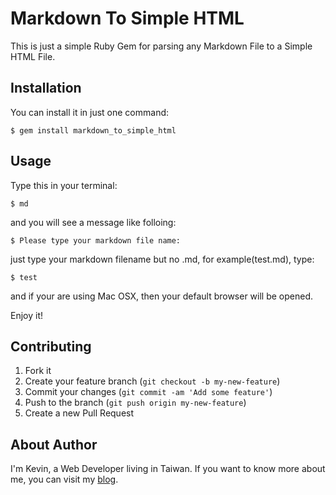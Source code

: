 # Markdown To Simple HTML

This is just a simple Ruby Gem for parsing any Markdown File to a Simple HTML File.

## Installation

You can install it in just one command:

    $ gem install markdown_to_simple_html

## Usage

Type this in your terminal:

    $ md

and you will see a message like folloing:

    $ Please type your markdown file name:

just type your markdown filename but no .md, for example(test.md), type:

    $ test

and if your are using Mac OSX, then your default browser will be opened.

Enjoy it!

## Contributing

1. Fork it 
2. Create your feature branch (`git checkout -b my-new-feature`)
3. Commit your changes (`git commit -am 'Add some feature'`)
4. Push to the branch (`git push origin my-new-feature`)
5. Create a new Pull Request

## About Author

I'm Kevin, a Web Developer living in Taiwan. If you want to know more about me, you can visit my [blog](http://blog.cgmlife.net/). 
